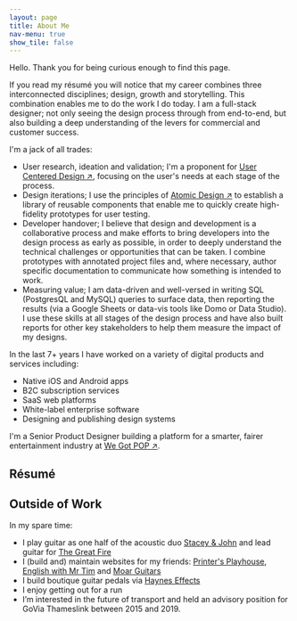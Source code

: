 ```yaml
---
layout: page
title: About Me
nav-menu: true
show_tile: false
---
```


Hello. Thank you for being curious enough to find this page. 

If you read my résumé you will notice that my career combines three interconnected disciplines; design, growth and storytelling. This combination enables me to do the work I do today. I am a full-stack designer; not only seeing the design process through from end-to-end, but also building a deep understanding of the levers for commercial and customer success. 

I'm a jack of all trades:

* User research, ideation and validation; I'm a proponent for <a href="https://www.interaction-design.org/literature/topics/user-centered-design">User Centered Design ↗</a>, focusing on the user's needs at each stage of the process.
* Design iterations; I use the principles of <a href="https://bradfrost.com/blog/post/atomic-web-design/">Atomic Design ↗</a> to establish a library of reusable components that enable me to quickly create high-fidelity prototypes for user testing.
* Developer handover; I believe that design and development is a collaborative process and make efforts to bring developers into the design process as early as possible, in order to deeply understand the technical challenges or opportunities that can be taken. I combine prototypes with annotated project files and, where necessary, author specific documentation to communicate how something is intended to work.
* Measuring value; I am data-driven and well-versed in writing SQL (PostgresQL and MySQL) queries to surface data, then reporting the results (via a Google Sheets or data-vis tools like Domo or Data Studio). I use these skills at all stages of the design process and have also built reports for other key stakeholders to help them measure the impact of my designs. 

In the last 7+ years I have worked on a variety of digital products and services including:

* Native iOS and Android apps
* B2C subscription services
* SaaS web platforms 
* White-label enterprise software
* Designing and publishing design systems

I'm a Senior Product Designer building a platform for a smarter, fairer entertainment industry at <a href="http://www.wegotpop.com">We Got POP ↗</a>.


## Résumé



  
## Outside of Work
In my spare time:

* I play guitar as one half of the acoustic duo <a href="https://staceyandjohn.co.uk">Stacey & John</a> and lead guitar for <a href="https://thegreatfire.co.uk">The Great Fire</a>
* I (build and) maintain websites for my friends: <a href="http://printersplayhouse.co.uk">Printer's Playhouse</a>, <a href="mrtim.co.uk">English with Mr Tim</a> and <a href="http://moarguitars.com">Moar Guitars</a>
* I build boutique guitar pedals via <a href="http://hayneseffects.com">Haynes Effects</a>
* I enjoy getting out for a run
* I’m interested in the future of transport and held an advisory position for GoVia Thameslink between 2015 and 2019.